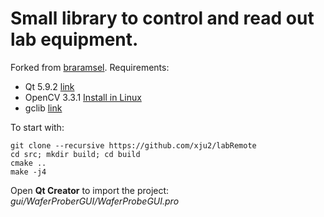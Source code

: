 # Small library to control and read out lab equipment.
Forked from [braramsel](https://github.com/baramsel/labRemote).
Requirements:
  * Qt 5.9.2 [link](https://www.qt.io/download-qt-for-application-development)
  * OpenCV 3.3.1 [Install in Linux](https://docs.opencv.org/3.3.1/d7/d9f/tutorial_linux_install.html)
  * gclib [link](http://galilmc.com/sw/pub/all/doc/gclib/html/osx.html)

To start with:
```shell
git clone --recursive https://github.com/xju2/labRemote
cd src; mkdir build; cd build
cmake ..
make -j4
```
Open **Qt Creator** to import the project: _gui/WaferProberGUI/WaferProbeGUI.pro_
